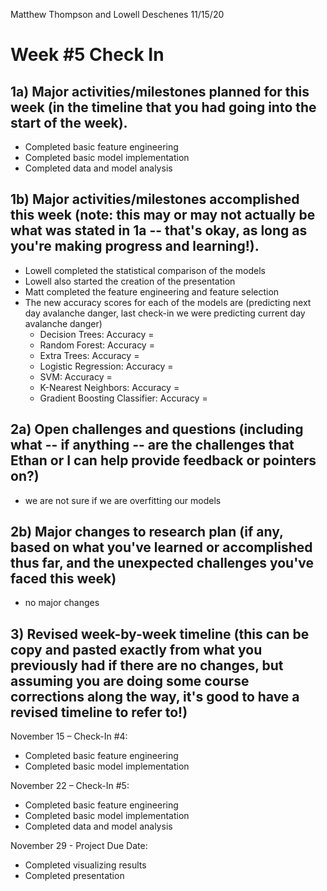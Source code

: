 Matthew Thompson and Lowell Deschenes
11/15/20

# Week #5 Check In

## 1a)  Major activities/milestones planned for this week (in the timeline that you had going into the start of the week).

* Completed basic feature engineering 
* Completed basic model implementation
* Completed data and model analysis


## 1b)  Major activities/milestones accomplished this week (note: this may or may not actually be what was stated in 1a -- that's okay, as long as you're making progress and learning!).

* Lowell completed the statistical comparison of the models
* Lowell also started the creation of the presentation
* Matt completed the feature engineering and feature selection
* The new accuracy scores for each of the models are (predicting next day avalanche danger, last check-in we were predicting current day avalanche danger)
  * Decision Trees: Accuracy = 
  * Random Forest: Accuracy = 
  * Extra Trees: Accuracy = 
  * Logistic Regression: Accuracy = 
  * SVM: Accuracy = 
  * K-Nearest Neighbors: Accuracy = 
  * Gradient Boosting Classifier: Accuracy = 


## 2a)  Open challenges and questions (including what -- if anything -- are the challenges that Ethan or I can help provide feedback or pointers on?)
* we are not sure if we are overfitting our models


## 2b)  Major changes to research plan (if any, based on what you've learned or accomplished thus far, and the unexpected challenges you've faced this week)
* no major changes


## 3) Revised week-by-week timeline (this can be copy and pasted exactly from what you previously had if there are no changes, but assuming you are doing some course corrections along the way, it's good to have a revised timeline to refer to!)

November 15 – Check-In #4:
* Completed basic feature engineering
* Completed basic model implementation

November 22 – Check-In #5:
* Completed basic feature engineering 
* Completed basic model implementation 
* Completed data and model analysis

November 29 - Project Due Date:
* Completed visualizing results 
* Completed presentation 
